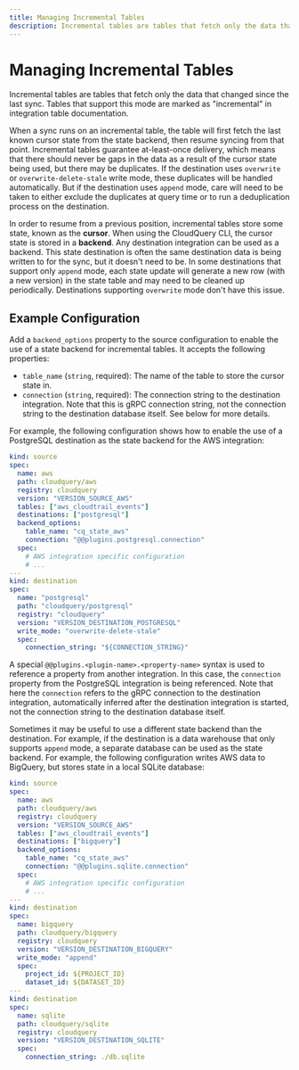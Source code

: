 ```yaml
---
title: Managing Incremental Tables
description: Incremental tables are tables that fetch only the data that changed since the last sync. Tables that support this mode are marked as "incremental" in integration table documentation.
---
```


# Managing Incremental Tables

Incremental tables are tables that fetch only the data that changed since the last sync. Tables that support this mode are marked as "incremental" in integration table documentation.

When a sync runs on an incremental table, the table will first fetch the last known cursor state from the state backend, then resume syncing from that point. Incremental tables guarantee at-least-once delivery, which means that there should never be gaps in the data as a result of the cursor state being used, but there may be duplicates. If the destination uses `overwrite` or `overwrite-delete-stale` write mode, these duplicates will be handled automatically. But if the destination uses `append` mode, care will need to be taken to either exclude the duplicates at query time or to run a deduplication process on the destination. 

In order to resume from a previous position, incremental tables store some state, known as the **cursor**. When using the CloudQuery CLI, the cursor state is stored in a **backend**. Any destination integration can be used as a backend. This state destination is often the same destination data is being written to for the sync, but it doesn't need to be. In some destinations that support only `append` mode, each state update will generate a new row (with a new version) in the state table and may need to be cleaned up periodically. Destinations supporting `overwrite` mode don't have this issue.

## Example Configuration

Add a `backend_options` property to the source configuration to enable the use of a state backend for incremental tables. It accepts the following properties:

 - `table_name` (`string`, required): The name of the table to store the cursor state in.
 - `connection` (`string`, required): The connection string to the destination integration. Note that this is gRPC connection string, not the connection string to the destination database itself. See below for more details.

For example, the following configuration shows how to enable the use of a PostgreSQL destination as the state backend for the AWS integration:  

```yaml
kind: source
spec:
  name: aws
  path: cloudquery/aws
  registry: cloudquery
  version: "VERSION_SOURCE_AWS"
  tables: ["aws_cloudtrail_events"]
  destinations: ["postgresql"]
  backend_options:
    table_name: "cq_state_aws"
    connection: "@@plugins.postgresql.connection"
  spec:
    # AWS integration specific configuration
    # ...
---
kind: destination
spec:
  name: "postgresql"
  path: "cloudquery/postgresql"
  registry: "cloudquery"
  version: "VERSION_DESTINATION_POSTGRESQL"
  write_mode: "overwrite-delete-stale"
  spec:
    connection_string: "${CONNECTION_STRING}"
```

A special `@@plugins.<plugin-name>.<property-name>` syntax is used to reference a property from another integration. In this case, the `connection` property from the PostgreSQL integration is being referenced. Note that here the `connection` refers to the gRPC connection to the destination integration, automatically inferred after the destination integration is started, not the connection string to the destination database itself.

Sometimes it may be useful to use a different state backend than the destination. For example, if the destination is a data warehouse that only supports `append` mode, a separate database can be used as the state backend. For example, the following configuration writes AWS data to BigQuery, but stores state in a local SQLite database:

```yaml
kind: source
spec:
  name: aws
  path: cloudquery/aws
  registry: cloudquery
  version: "VERSION_SOURCE_AWS"
  tables: ["aws_cloudtrail_events"]
  destinations: ["bigquery"]
  backend_options:
    table_name: "cq_state_aws"
    connection: "@@plugins.sqlite.connection"
  spec:
    # AWS integration specific configuration
    # ...
---
kind: destination
spec:
  name: bigquery
  path: cloudquery/bigquery
  registry: cloudquery
  version: "VERSION_DESTINATION_BIGQUERY"
  write_mode: "append"
  spec:
    project_id: ${PROJECT_ID}
    dataset_id: ${DATASET_ID}
---
kind: destination
spec:
  name: sqlite
  path: cloudquery/sqlite
  registry: cloudquery
  version: "VERSION_DESTINATION_SQLITE"
  spec:
    connection_string: ./db.sqlite
``` 